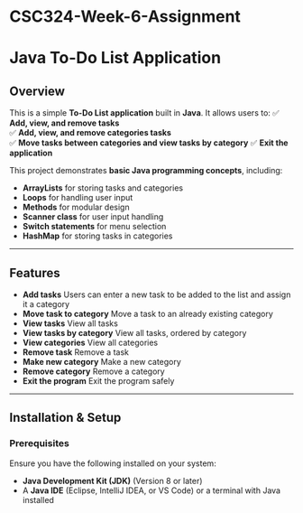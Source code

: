 # CSC324-Week-6-Assignment

# **Java To-Do List Application**

## **Overview**
This is a simple **To-Do List application** built in **Java**. It allows users to:
✅ **Add, view, and remove tasks**  
✅ **Add, view, and remove categories tasks**  
✅ **Move tasks between categories and view tasks by category** 
✅ **Exit the application**  

This project demonstrates **basic Java programming concepts**, including:
- **ArrayLists** for storing tasks and categories
- **Loops** for handling user input
- **Methods** for modular design
- **Scanner class** for user input handling
- **Switch statements** for menu selection
- **HashMap** for storing tasks in categories

---

## **Features**
- **Add tasks** Users can enter a new task to be added to the list and assign it a category
- **Move task to category** Move a task to an already existing category
- **View tasks** View all tasks
- **View tasks by category** View all tasks, ordered by category
- **View categories** View all categories
- **Remove task** Remove a task
- **Make new category** Make a new category
- **Remove category** Remove a category
- **Exit the program** Exit the program safely

---

## **Installation & Setup**
### **Prerequisites**
Ensure you have the following installed on your system:
- **Java Development Kit (JDK)** (Version 8 or later)
- A **Java IDE** (Eclipse, IntelliJ IDEA, or VS Code) or a terminal with Java installed
